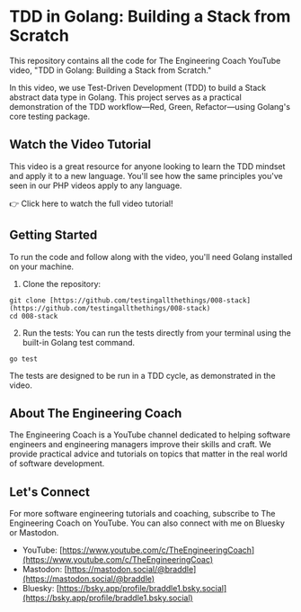 # TDD in Golang: Building a Stack from Scratch

This repository contains all the code for The Engineering Coach YouTube video, "TDD in Golang: Building a Stack from Scratch."

In this video, we use Test-Driven Development (TDD) to build a Stack abstract data type in Golang. This project serves as a practical demonstration of the TDD workflow—Red, Green, Refactor—using Golang's core testing package.

## Watch the Video Tutorial
This video is a great resource for anyone looking to learn the TDD mindset and apply it to a new language. You'll see how the same principles you've seen in our PHP videos apply to any language.

👉 Click here to watch the full video tutorial!

## Getting Started
To run the code and follow along with the video, you'll need Golang installed on your machine.

1. Clone the repository:

```shell
git clone [https://github.com/testingallthethings/008-stack](https://github.com/testingallthethings/008-stack)
cd 008-stack
```

2. Run the tests:
You can run the tests directly from your terminal using the built-in Golang test command.

```shell
go test
```

The tests are designed to be run in a TDD cycle, as demonstrated in the video.

## About The Engineering Coach
The Engineering Coach is a YouTube channel dedicated to helping software engineers and engineering managers improve their skills and craft. We provide practical advice and tutorials on topics that matter in the real world of software development.

## Let's Connect
For more software engineering tutorials and coaching, subscribe to The Engineering Coach on YouTube. You can also connect with me on Bluesky or Mastodon.

  - YouTube: [https://www.youtube.com/c/TheEngineeringCoach](https://www.youtube.com/c/TheEngineeringCoac)
  - Mastodon: [https://mastodon.social/@braddle](https://mastodon.social/@braddle)
  - Bluesky: [https://bsky.app/profile/braddle1.bsky.social](https://bsky.app/profile/braddle1.bsky.social)
